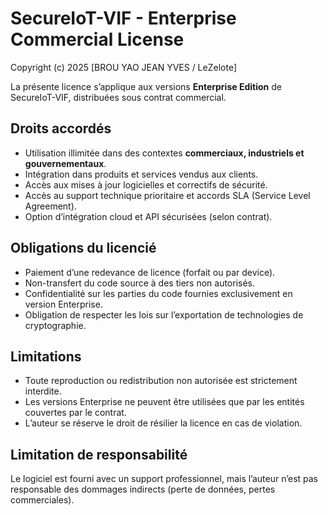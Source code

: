 # SecureIoT-VIF - Enterprise Commercial License

Copyright (c) 2025 [BROU YAO JEAN YVES / LeZelote]

La présente licence s’applique aux versions **Enterprise Edition** de SecureIoT-VIF, distribuées sous contrat commercial.

## Droits accordés
- Utilisation illimitée dans des contextes **commerciaux, industriels et gouvernementaux**.
- Intégration dans produits et services vendus aux clients.
- Accès aux mises à jour logicielles et correctifs de sécurité.
- Accès au support technique prioritaire et accords SLA (Service Level Agreement).
- Option d’intégration cloud et API sécurisées (selon contrat).

## Obligations du licencié
- Paiement d’une redevance de licence (forfait ou par device).
- Non-transfert du code source à des tiers non autorisés.
- Confidentialité sur les parties du code fournies exclusivement en version Enterprise.
- Obligation de respecter les lois sur l’exportation de technologies de cryptographie.

## Limitations
- Toute reproduction ou redistribution non autorisée est strictement interdite.
- Les versions Enterprise ne peuvent être utilisées que par les entités couvertes par le contrat.
- L’auteur se réserve le droit de résilier la licence en cas de violation.

## Limitation de responsabilité
Le logiciel est fourni avec un support professionnel, mais l’auteur n’est pas responsable des dommages indirects (perte de données, pertes commerciales).
